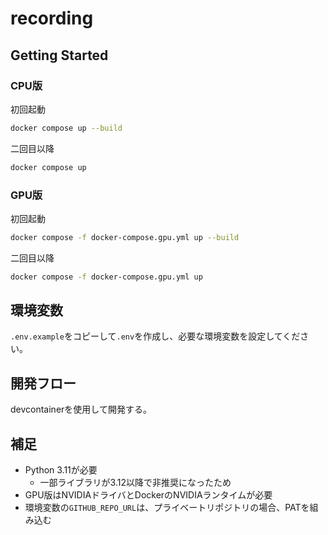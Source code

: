 # recording

## Getting Started

### CPU版

初回起動

```bash
docker compose up --build
```

二回目以降

```bash
docker compose up
```

### GPU版

初回起動

```bash
docker compose -f docker-compose.gpu.yml up --build
```

二回目以降

```bash
docker compose -f docker-compose.gpu.yml up
```

## 環境変数

`.env.example`をコピーして`.env`を作成し、必要な環境変数を設定してください。

## 開発フロー

devcontainerを使用して開発する。

## 補足

- Python 3.11が必要
  - 一部ライブラリが3.12以降で非推奨になったため
- GPU版はNVIDIAドライバとDockerのNVIDIAランタイムが必要
- 環境変数の`GITHUB_REPO_URL`は、プライベートリポジトリの場合、PATを組み込む

